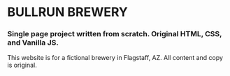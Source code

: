 # BULLRUN BREWERY
### Single page project written from scratch. Original HTML, CSS, and Vanilla JS.

This website is for a fictional brewery in Flagstaff, AZ. All content and copy is original.
